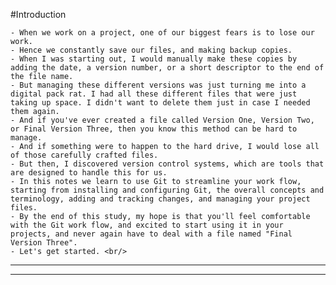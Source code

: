 #Introduction <br/>

	- When we work on a project, one of our biggest fears is to lose our work.
	- Hence we constantly save our files, and making backup copies. 
	- When I was starting out, I would manually make these copies by adding the date, a version number, or a short descriptor to the end of the file name. 
	- But managing these different versions was just turning me into a digital pack rat. I had all these different files that were just taking up space. I didn't want to delete them just in case I needed them again. 
	- And if you've ever created a file called Version One, Version Two, or Final Version Three, then you know this method can be hard to manage. 
	- And if something were to happen to the hard drive, I would lose all of those carefully crafted files. 
	- But then, I discovered version control systems, which are tools that are designed to handle this for us. 
	- In this notes we learn to use Git to streamline your work flow, starting from installing and configuring Git, the overall concepts and terminology, adding and tracking changes, and managing your project files. 
	- By the end of this study, my hope is that you'll feel comfortable with the Git work flow, and excited to start using it in your projects, and never again have to deal with a file named "Final Version Three". 
	- Let's get started. <br/>
<hr><hr/>
